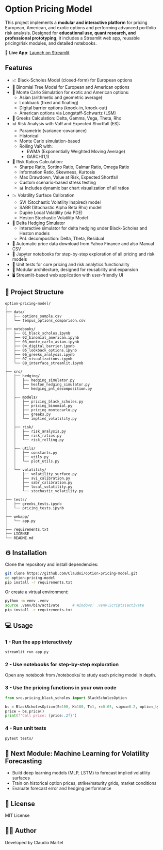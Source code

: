 # Option Pricing Model

This project implements a **modular and interactive platform** for pricing European, American, and exotic options and performing advanced portfolio risk analysis. Designed for **educational use, quant research, and professional prototyping**, it includes a Streamlit web app, reusable pricing/risk modules, and detailed notebooks.

🚀 **Live App**: [Launch on Streamlit](https://options-pricing-models.streamlit.app/)


## Features

- 📈 Black-Scholes Model (closed-form) for European options
- 🌲 Binomial Tree Model for European and American options
- 🎲 Monte Carlo Simulation for exotic and American options:
  - Asian (arithmetic and geometric average)
  - Lookback (fixed and floating)
  - Digital barrier options (knock-in, knock-out)
  - American options via Longstaff-Schwartz (LSM)
- 🧮 Greeks Calculation: Delta, Gamma, Vega, Theta, Rho
- 📊 Risk Analysis with VaR and Expected Shortfall (ES):
  - Parametric (variance-covariance)
  - Historical
  - Monte Carlo simulation-based
  - Rolling VaR with:
    - EWMA (Exponentially Weighted Moving Average)
    - GARCH(1,1)
- 📐 Risk Ratios Calculation:
  - Sharpe Ratio, Sortino Ratio, Calmar Ratio, Omega Ratio
  - Information Ratio, Skewness, Kurtosis
  - Max Drawdown, Value at Risk, Expected Shortfall
  - Custom scenario-based stress testing
  - 📊 Includes dynamic bar chart visualization of all ratios
- 📉 Volatility Surface Calibration
  - SVI (Stochastic Volatility Inspired) model
  - SABR (Stochastic Alpha Beta Rho) model
  - Dupire Local Volatility (via PDE)
  - Heston Stochastic Volatility Model
- 🧭 Delta Hedging Simulator
  - Interactive simulator for delta hedging under Black-Scholes and Heston models
  - PnL decomposition: Delta, Theta, Residual
- 🔗 Automatic price data download from Yahoo Finance and also Manual CSV 
- 📓 Jupyter notebooks for step-by-step exploration of all pricing and risk models
- 🧪 Unit tests for core pricing and risk analytics functionality
- 🧱 Modular architecture, designed for reusability and expansion
- 🖥️ Streamlit-based web application with user-friendly UI


## 📁 Project Structure

```
option-pricing-model/
│
├── data/
│   ├── options_sample.csv
│   └── tempus_options_comparison.csv
│
├── notebooks/
│   ├── 01_black_scholes.ipynb
│   ├── 02_binomial_american.ipynb
│   ├── 03_monte_carlo_asian.ipynb
│   ├── 04_digital_barrier.ipynb
│   ├── 05_lookback_options.ipynb
│   ├── 06_greeks_analysis.ipynb
│   ├── 07_visualizations.ipynb
│   └── 08_interface_streamlit.ipynb
│
├── src/
│   ├── hedging/
│   │   ├── hedging_simulator.py
│   │   ├── heston_hedging_simulator.py
│   │   └── hedging_pnl_decomposition.py
│   │
│   ├── models/
│   │   ├── pricing_black_scholes.py
│   │   ├── pricing_binomial.py
│   │   ├── pricing_montecarlo.py
│   │   ├── greeks.py
│   │   └── implied_volatility.py
│   │
│   ├── risk/
│   │   ├── risk_analysis.py
│   │   ├── risk_ratios.py
│   │   └── risk_rolling.py
│   │
│   ├── utils/
│   │   ├── constants.py
│   │   ├── utils.py
│   │   └── plot_utils.py
│   │
│   └── volatility/
│       ├── volatility_surface.py
│       ├── svi_calibration.py
│       ├── sabr_calibration.py
│       ├── local_volatility.py
│       └── stochastic_volatility.py
│
├── tests/
│   ├── greeks_tests.ipynb
│   └── pricing_tests.ipynb
│
├── webapp/
│   └── app.py
│
├── requirements.txt
├── LICENSE
└── README.md

```


## ⚙️ Installation

Clone the repository and install dependencies:

```bash
git clone https://github.com/Claudoi/option-pricing-model.git
cd option-pricing-model
pip install -r requirements.txt
```

Or create a virtual environment:

```bash
python -m venv .venv
source .venv/bin/activate      # Windows: .venv\Scripts\activate
pip install -r requirements.txt
```


## 💻 Usage

### 1 - Run the app interactively

```bash
streamlit run app.py
```

### 2 - Use notebooks for step-by-step exploration

Open any notebook from /notebooks/ to study each pricing model in depth.

### 3 - Use the pricing functions in your own code

```python
from src.pricing_black_scholes import BlackScholesOption

bs = BlackScholesOption(S=100, K=100, T=1, r=0.05, sigma=0.2, option_type="call")
price = bs.price()
print(f"Call price: {price:.2f}")
```

### 4 - Run unit tests

```bash
pytest tests/
```


## 🧠 Next Module: Machine Learning for Volatility Forecasting
- Build deep learning models (MLP, LSTM) to forecast implied volatility surfaces
- Train on historical option prices, strike/maturity grids, market conditions
- Evaluate forecast error and hedging performance


## 📄 License

MIT License


## 👨‍💻 Author
Developed by Claudio Martel
